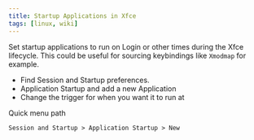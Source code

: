 ```yaml
---
title: Startup Applications in Xfce
tags: [linux, wiki]
---
```


Set startup applications to run on Login or other times during the Xfce lifecycle. This could be useful for sourcing keybindings like `Xmodmap` for example.

* Find Session and Startup preferences.
* Application Startup and add a new Application
* Change the trigger for when you want it to run at

Quick menu path

`Session and Startup > Application Startup > New`
